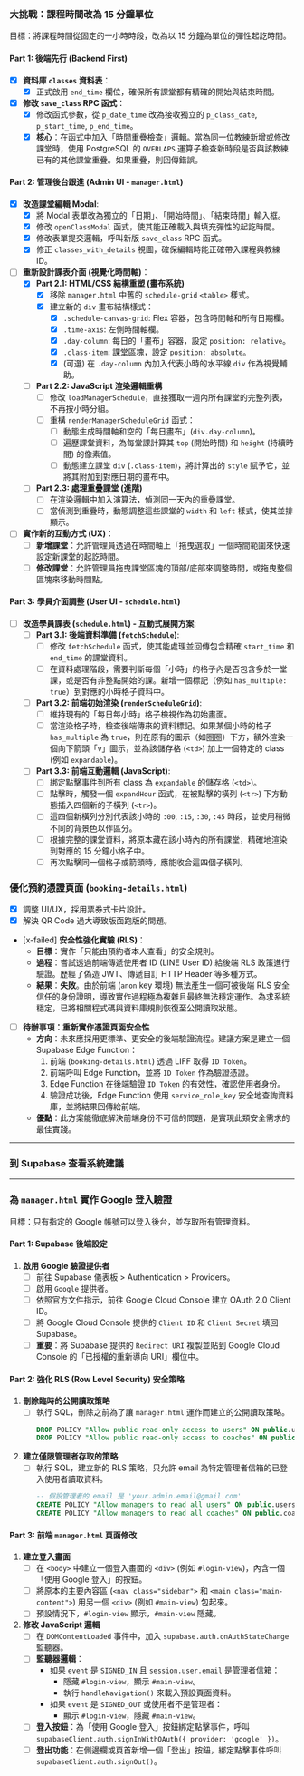 ### 大挑戰：課程時間改為 15 分鐘單位

目標：將課程時間從固定的一小時時段，改為以 15 分鐘為單位的彈性起訖時間。

#### Part 1: 後端先行 (Backend First)

-   [x] **資料庫 `classes` 資料表**：
    -   [x] 正式啟用 `end_time` 欄位，確保所有課堂都有精確的開始與結束時間。
-   [x] **修改 `save_class` RPC 函式**：
    -   [x] 修改函式參數，從 `p_date_time` 改為接收獨立的 `p_class_date`, `p_start_time`, `p_end_time`。
    -   [x] **核心**：在函式中加入「時間重疊檢查」邏輯。當為同一位教練新增或修改課堂時，使用 PostgreSQL 的 `OVERLAPS` 運算子檢查新時段是否與該教練已有的其他課堂重疊。如果重疊，則回傳錯誤。

#### Part 2: 管理後台跟進 (Admin UI - `manager.html`)

-   [x] **改造課堂編輯 Modal**:
    -   [x] 將 Modal 表單改為獨立的「日期」、「開始時間」、「結束時間」輸入框。
    -   [x] 修改 `openClassModal` 函式，使其能正確載入與填充彈性的起訖時間。
    -   [x] 修改表單提交邏輯，呼叫新版 `save_class` RPC 函式。
    -   [x] 修正 `classes_with_details` 視圖，確保編輯時能正確帶入課程與教練 ID。
-   [ ] **重新設計課表介面 (視覺化時間軸)**：
    -   [x] **Part 2.1: HTML/CSS 結構重塑 (畫布系統)**
        -   [x] 移除 `manager.html` 中舊的 `schedule-grid` `<table>` 樣式。
        -   [x] 建立新的 `div` 畫布結構樣式：
            -   [x] `.schedule-canvas-grid`: Flex 容器，包含時間軸和所有日期欄。
            -   [x] `.time-axis`: 左側時間軸欄。
            -   [x] `.day-column`: 每日的「畫布」容器，設定 `position: relative`。
            -   [x] `.class-item`: 課堂區塊，設定 `position: absolute`。
            -   [x] (可選) 在 `.day-column` 內加入代表小時的水平線 `div` 作為視覺輔助。
    -   [ ] **Part 2.2: JavaScript 渲染邏輯重構**
        -   [ ] 修改 `loadManagerSchedule`，直接獲取一週內所有課堂的完整列表，不再按小時分組。
        -   [ ] 重構 `renderManagerScheduleGrid` 函式：
            -   [ ] 動態生成時間軸和空的「每日畫布」(`div.day-column`)。
            -   [ ] 遍歷課堂資料，為每堂課計算其 `top` (開始時間) 和 `height` (持續時間) 的像素值。
            -   [ ] 動態建立課堂 `div` (`.class-item`)，將計算出的 `style` 賦予它，並將其附加到對應日期的畫布中。
    -   [ ] **Part 2.3: 處理重疊課堂 (進階)**
        -   [ ] 在渲染邏輯中加入演算法，偵測同一天內的重疊課堂。
        -   [ ] 當偵測到重疊時，動態調整這些課堂的 `width` 和 `left` 樣式，使其並排顯示。
-   [ ] **實作新的互動方式 (UX)**：
    -   [ ] **新增課堂**：允許管理員透過在時間軸上「拖曳選取」一個時間範圍來快速設定新課堂的起訖時間。
    -   [ ] **修改課堂**：允許管理員拖曳課堂區塊的頂部/底部來調整時間，或拖曳整個區塊來移動時間點。

#### Part 3: 學員介面調整 (User UI - `schedule.html`)

-   [ ] **改造學員課表 (`schedule.html`) - 互動式展開方案**:
    -   [ ] **Part 3.1: 後端資料準備 (`fetchSchedule`)**:
        -   [ ] 修改 `fetchSchedule` 函式，使其能處理並回傳包含精確 `start_time` 和 `end_time` 的課堂資料。
        -   [ ] 在資料處理階段，需要判斷每個「小時」的格子內是否包含多於一堂課，或是否有非整點開始的課。新增一個標記（例如 `has_multiple: true`）到對應的小時格子資料中。
    -   [ ] **Part 3.2: 前端初始渲染 (`renderScheduleGrid`)**:
        -   [ ] 維持現有的「每日每小時」格子檢視作為初始畫面。
        -   [ ] 當渲染格子時，檢查後端傳來的資料標記。如果某個小時的格子 `has_multiple` 為 `true`，則在原有的圖示（如圈圈）下方，額外渲染一個向下箭頭「v」圖示，並為該儲存格 (`<td>`) 加上一個特定的 class (例如 `expandable`)。
    -   [ ] **Part 3.3: 前端互動邏輯 (JavaScript)**:
        -   [ ] 綁定點擊事件到所有 class 為 `expandable` 的儲存格 (`<td>`)。
        -   [ ] 點擊時，觸發一個 `expandHour` 函式，在被點擊的橫列 (`<tr>`) 下方動態插入四個新的子橫列 (`<tr>`)。
        -   [ ] 這四個新橫列分別代表該小時的 `:00`, `:15`, `:30`, `:45` 時段，並使用稍微不同的背景色以作區分。
        -   [ ] 根據完整的課堂資料，將原本藏在該小時內的所有課堂，精確地渲染到對應的 15 分鐘小格子中。
        -   [ ] 再次點擊同一個格子或箭頭時，應能收合這四個子橫列。

### 優化預約憑證頁面 (`booking-details.html`)

-   [x] 調整 UI/UX，採用票券式卡片設計。
-   [x] 解決 QR Code 過大導致版面跑版的問題。
-   [x-failed] **安全性強化實驗 (RLS)**：
    -   **目標**：實作「只能由預約者本人查看」的安全規則。
    -   **過程**：嘗試透過前端傳遞使用者 ID (LINE User ID) 給後端 RLS 政策進行驗證。歷經了偽造 JWT、傳遞自訂 HTTP Header 等多種方式。
    -   **結果**：**失敗**。由於前端 (`anon` key 環境) 無法產生一個可被後端 RLS 安全信任的身份證明，導致實作過程極為複雜且最終無法穩定運作。為求系統穩定，已將相關程式碼與資料庫規則恢復至公開讀取狀態。
-   [ ] **待辦事項：重新實作憑證頁面安全性**
    -   **方向**：未來應採用更標準、更安全的後端驗證流程。建議方案是建立一個 Supabase Edge Function：
        1.  前端 (`booking-details.html`) 透過 LIFF 取得 `ID Token`。
        2.  前端呼叫 Edge Function，並將 `ID Token` 作為驗證憑證。
        3.  Edge Function 在後端驗證 `ID Token` 的有效性，確認使用者身份。
        4.  驗證成功後，Edge Function 使用 `service_role_key` 安全地查詢資料庫，並將結果回傳給前端。
    -   **優點**：此方案能徹底解決前端身份不可信的問題，是實現此類安全需求的最佳實踐。




---

### 到 Supabase 查看系統建議

---

### 為 `manager.html` 實作 Google 登入驗證

目標：只有指定的 Google 帳號可以登入後台，並存取所有管理資料。

#### Part 1: Supabase 後端設定

1.  **啟用 Google 驗證提供者**
    *   [ ] 前往 Supabase 儀表板 > Authentication > Providers。
    *   [ ] 啟用 `Google` 提供者。
    *   [ ] 依照官方文件指示，前往 Google Cloud Console 建立 OAuth 2.0 Client ID。
    *   [ ] 將 Google Cloud Console 提供的 `Client ID` 和 `Client Secret` 填回 Supabase。
    *   [ ] **重要**：將 Supabase 提供的 `Redirect URI` 複製並貼到 Google Cloud Console 的「已授權的重新導向 URI」欄位中。

#### Part 2: 強化 RLS (Row Level Security) 安全策略

1.  **刪除臨時的公開讀取策略**
    *   [ ] 執行 SQL，刪除之前為了讓 `manager.html` 運作而建立的公開讀取策略。
        ```sql
        DROP POLICY "Allow public read-only access to users" ON public.users;
        DROP POLICY "Allow public read-only access to coaches" ON public.coaches;
        ```
2.  **建立僅限管理者存取的策略**
    *   [ ] 執行 SQL，建立新的 RLS 策略，只允許 email 為特定管理者信箱的已登入使用者讀取資料。
        ```sql
        -- 假設管理者的 email 是 'your.admin.email@gmail.com'
        CREATE POLICY "Allow managers to read all users" ON public.users FOR SELECT USING (auth.email() = 'your.admin.email@gmail.com');
        CREATE POLICY "Allow managers to read all coaches" ON public.coaches FOR SELECT USING (auth.email() = 'your.admin.email@gmail.com');
        ```

#### Part 3: 前端 `manager.html` 頁面修改

1.  **建立登入畫面**
    *   [ ] 在 `<body>` 中建立一個登入畫面的 `<div>` (例如 `#login-view`)，內含一個「使用 Google 登入」的按鈕。
    *   [ ] 將原本的主要內容區 (`<nav class="sidebar">` 和 `<main class="main-content">`) 用另一個 `<div>` (例如 `#main-view`) 包起來。
    *   [ ] 預設情況下，`#login-view` 顯示，`#main-view` 隱藏。

2.  **修改 JavaScript 邏輯**
    *   [ ] 在 `DOMContentLoaded` 事件中，加入 `supabase.auth.onAuthStateChange` 監聽器。
    *   [ ] **監聽器邏輯**：
        *   如果 `event` 是 `SIGNED_IN` 且 `session.user.email` 是管理者信箱：
            *   隱藏 `#login-view`，顯示 `#main-view`。
            *   執行 `handleNavigation()` 來載入預設頁面資料。
        *   如果 `event` 是 `SIGNED_OUT` 或使用者不是管理者：
            *   顯示 `#login-view`，隱藏 `#main-view`。
    *   [ ] **登入按鈕**：為「使用 Google 登入」按鈕綁定點擊事件，呼叫 `supabaseClient.auth.signInWithOAuth({ provider: 'google' })`。
    *   [ ] **登出功能**：在側邊欄或頁首新增一個「登出」按鈕，綁定點擊事件呼叫 `supabaseClient.auth.signOut()`。